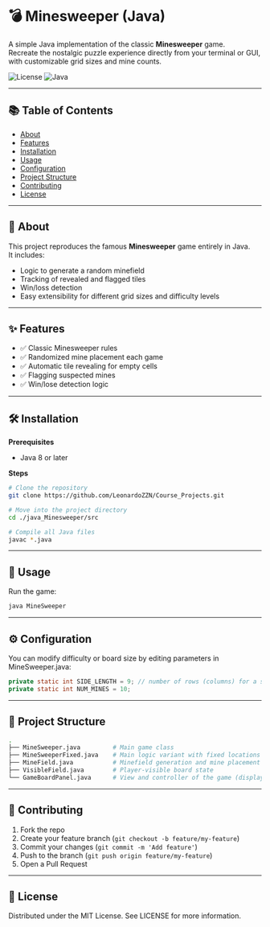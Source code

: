 # 💣 Minesweeper (Java)

A simple Java implementation of the classic **Minesweeper** game.  
Recreate the nostalgic puzzle experience directly from your terminal or GUI, with customizable grid sizes and mine counts.

![License](https://img.shields.io/badge/license-MIT-blue.svg)
![Java](https://img.shields.io/badge/java-8%2B-orange)

---

## 📚 Table of Contents
- [About](#-about)
- [Features](#-features)
- [Installation](#-installation)
- [Usage](#-usage)
- [Configuration](#-configuration)
- [Project Structure](#-project-structure)
- [Contributing](#-contributing)
- [License](#-license)

---

## 📖 About
This project reproduces the famous **Minesweeper** game entirely in Java.  
It includes:
- Logic to generate a random minefield
- Tracking of revealed and flagged tiles
- Win/loss detection
- Easy extensibility for different grid sizes and difficulty levels

---

## ✨ Features
- ✅ Classic Minesweeper rules
- ✅ Randomized mine placement each game
- ✅ Automatic tile revealing for empty cells
- ✅ Flagging suspected mines
- ✅ Win/lose detection logic

---

## 🛠 Installation

**Prerequisites**
- Java 8 or later

**Steps**
```bash
# Clone the repository
git clone https://github.com/LeonardoZZN/Course_Projects.git

# Move into the project directory
cd ./java_Minesweeper/src

# Compile all Java files
javac *.java
```

---

## 🚀 Usage
Run the game:
```bash
java MineSweeper
```

---

## ⚙ Configuration
You can modify difficulty or board size by editing parameters in MineSweeper.java:
```java
private static int SIDE_LENGTH = 9; // number of rows (columns) for a square game board
private static int NUM_MINES = 10;
```

---

## 📂 Project Structure
```bash
.
├── MineSweeper.java         # Main game class
├── MineSweeperFixed.java    # Main logic variant with fixed locations of mines
├── MineField.java           # Minefield generation and mine placement
├── VisibleField.java        # Player-visible board state
└── GameBoardPanel.java      # View and controller of the game (displays the board grids)
```

---

## 🤝 Contributing
1. Fork the repo
2. Create your feature branch (`git checkout -b feature/my-feature`)
3. Commit your changes (`git commit -m 'Add feature'`)
4. Push to the branch (`git push origin feature/my-feature`)
5. Open a Pull Request

---

## 📜 License
Distributed under the MIT License. See LICENSE for more information.
